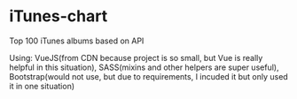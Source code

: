 # iTunes-chart
Top 100 iTunes albums based on API

Using:
VueJS(from CDN because project is so small, but Vue is really helpful in this situation),
SASS(mixins and other helpers are super useful),
Bootstrap(would not use, but due to requirements, I incuded it but only used it in one situation)
